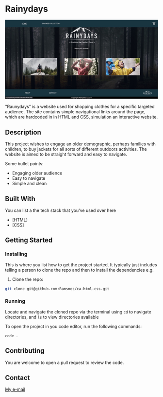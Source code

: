 # Rainydays

![image](crossProjectLarge.jpeg)

"Raunydays" is a website used for shopping clothes for a specific targeted audience.
The site contains simple navigational links around the page, which are hardcoded in in HTML and CSS, simulation an interactive website.

## Description

This project wishes to engage an older demographic, perhaps families with children, to buy jackets for all sorts of different outdoors activities. The website is aimed to be straight forward and easy to navigate.

Some bullet points:

- Engaging older audience
- Easy to navigate
- Simple and clean

## Built With

You can list a the tech stack that you've used over here

- [HTML]
- [CSS]

## Getting Started

### Installing

This is where you list how to get the project started. It typically just includes telling a person to clone the repo and then to install the dependencies e.g.

1. Clone the repo:

```bash
git clone git@github.com:Ramsnes/ca-html-css.git
```

### Running

Locate and navigate the cloned repo via the terminal using `cd` to navigate directories, and `ls` to view directories available

To open the project in you code editor, run the following commands:

```terminal
code .
```

## Contributing

You are welcome to open a pull request to review the code.

## Contact

[My e-mail](morten.ramfjord@gmail.com)
